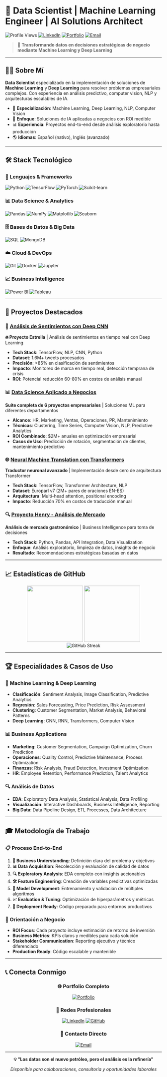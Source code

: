 # 🚀 Data Scientist | Machine Learning Engineer | AI Solutions Architect

![Profile Views](https://komarev.com/ghpvc/?username=JacquetAlexis23&color=blue)
[![LinkedIn](https://img.shields.io/badge/LinkedIn-Connect-blue)](https://www.linkedin.com/in/alexis-jacquet)
[![Portfolio](https://img.shields.io/badge/Portfolio-GitHub%20Pages-green)](https://JacquetAlexis23.github.io)
[![Email](https://img.shields.io/badge/Email-Contact-red)](mailto:ajacquet.er@gmail.com)

> 🎯 **Transformando datos en decisiones estratégicas de negocio mediante Machine Learning y Deep Learning**

---

## 👨‍💻 Sobre Mí

**Data Scientist** especializado en la implementación de soluciones de **Machine Learning** y **Deep Learning** para resolver problemas empresariales complejos. Con experiencia en análisis predictivo, computer vision, NLP y arquitecturas escalables de IA.

- 🔬 **Especialización**: Machine Learning, Deep Learning, NLP, Computer Vision
- 🏢 **Enfoque**: Soluciones de IA aplicadas a negocios con ROI medible
- 📊 **Experiencia**: Proyectos end-to-end desde análisis exploratorio hasta producción
- 🌎 **Idiomas**: Español (nativo), Inglés (avanzado)

---

## 🛠️ Stack Tecnológico

### 🐍 **Lenguajes & Frameworks**
![Python](https://img.shields.io/badge/Python-Advanced-blue?logo=python)
![TensorFlow](https://img.shields.io/badge/TensorFlow-Expert-orange?logo=tensorflow)
![PyTorch](https://img.shields.io/badge/PyTorch-Advanced-red?logo=pytorch)
![Scikit-learn](https://img.shields.io/badge/Scikit--learn-Expert-orange?logo=scikit-learn)

### 📊 **Data Science & Analytics**
![Pandas](https://img.shields.io/badge/Pandas-Expert-blue?logo=pandas)
![NumPy](https://img.shields.io/badge/NumPy-Expert-blue?logo=numpy)
![Matplotlib](https://img.shields.io/badge/Matplotlib-Advanced-blue)
![Seaborn](https://img.shields.io/badge/Seaborn-Advanced-blue)

### 🗄️ **Bases de Datos & Big Data**
![SQL](https://img.shields.io/badge/SQL-Expert-blue?logo=postgresql)
![MongoDB](https://img.shields.io/badge/MongoDB-Intermediate-green?logo=mongodb)

### ☁️ **Cloud & DevOps**
![Git](https://img.shields.io/badge/Git-Advanced-orange?logo=git)
![Docker](https://img.shields.io/badge/Docker-Intermediate-blue?logo=docker)
![Jupyter](https://img.shields.io/badge/Jupyter-Expert-orange?logo=jupyter)

### 📈 **Business Intelligence**
![Power BI](https://img.shields.io/badge/Power%20BI-Advanced-yellow?logo=powerbi)
![Tableau](https://img.shields.io/badge/Tableau-Intermediate-blue?logo=tableau)

---

## 🎯 Proyectos Destacados

### 🧠 [Análisis de Sentimientos con Deep CNN](./ANALISIS%20SENTIMIENTOS%20(TWITTER)(NLPxRNC))
**🔥 Proyecto Estrella** | Análisis de sentimientos en tiempo real con Deep Learning
- **Tech Stack**: TensorFlow, NLP, CNN, Python
- **Dataset**: 1.6M+ tweets procesados
- **Precisión**: >85% en clasificación de sentimientos
- **Impacto**: Monitoreo de marca en tiempo real, detección temprana de crisis
- **ROI**: Potencial reducción 60-80% en costos de análisis manual

### 📊 [Data Science Aplicado a Negocios](./DS_APLICADO_NEGOCIOS)
**Suite completa de 6 proyectos empresariales** | Soluciones ML para diferentes departamentos
- **Alcance**: HR, Marketing, Ventas, Operaciones, PR, Mantenimiento
- **Técnicas**: Clustering, Time Series, Computer Vision, NLP, Predictive Analytics
- **ROI Combinado**: $2M+ anuales en optimización empresarial
- **Casos de Uso**: Predicción de rotación, segmentación de clientes, mantenimiento predictivo

### 🌐 [Neural Machine Translation con Transformers](./TRADUCTOR%20%20(TRANSFORMER))
**Traductor neuronal avanzado** | Implementación desde cero de arquitectura Transformer
- **Tech Stack**: TensorFlow, Transformer Architecture, NLP
- **Dataset**: Europarl v7 (2M+ pares de oraciones EN-ES)
- **Arquitectura**: Multi-head attention, positional encoding
- **Impacto**: Reducción 70% en costos de traducción manual

### 🔍 [Proyecto Henry - Análisis de Mercado](./PROYECTO_1_HENRY)
**Análisis de mercado gastronómico** | Business Intelligence para toma de decisiones
- **Tech Stack**: Python, Pandas, API Integration, Data Visualization
- **Enfoque**: Análisis exploratorio, limpieza de datos, insights de negocio
- **Resultado**: Recomendaciones estratégicas basadas en datos

---

## 📈 Estadísticas de GitHub

<div align="center">
  <img height="180em" src="https://github-readme-stats.vercel.app/api?username=JacquetAlexis23&show_icons=true&theme=dark&include_all_commits=true&count_private=true"/>
  <img height="180em" src="https://github-readme-stats.vercel.app/api/top-langs/?username=JacquetAlexis23&layout=compact&langs_count=7&theme=dark"/>
</div>

<div align="center">
  <img src="https://github-readme-streak-stats.herokuapp.com/?user=JacquetAlexis23&theme=dark" alt="GitHub Streak"/>
</div>

---

## 🏆 Especialidades & Casos de Uso

### 🧠 **Machine Learning & Deep Learning**
- **Clasificación**: Sentiment Analysis, Image Classification, Predictive Analytics
- **Regresión**: Sales Forecasting, Price Prediction, Risk Assessment
- **Clustering**: Customer Segmentation, Market Analysis, Behavioral Patterns
- **Deep Learning**: CNN, RNN, Transformers, Computer Vision

### 📊 **Business Applications**
- **Marketing**: Customer Segmentation, Campaign Optimization, Churn Prediction
- **Operaciones**: Quality Control, Predictive Maintenance, Process Optimization
- **Finanzas**: Risk Analysis, Fraud Detection, Investment Optimization
- **HR**: Employee Retention, Performance Prediction, Talent Analytics

### 🔍 **Análisis de Datos**
- **EDA**: Exploratory Data Analysis, Statistical Analysis, Data Profiling
- **Visualización**: Interactive Dashboards, Business Intelligence, Reporting
- **Big Data**: Data Pipeline Design, ETL Processes, Data Architecture

---

## 🎓 Metodología de Trabajo

### 📋 **Proceso End-to-End**
1. **🎯 Business Understanding**: Definición clara del problema y objetivos
2. **📊 Data Acquisition**: Recolección y evaluación de calidad de datos
3. **🔍 Exploratory Analysis**: EDA completo con insights accionables
4. **🛠️ Feature Engineering**: Creación de variables predictivas optimizadas
5. **🤖 Model Development**: Entrenamiento y validación de múltiples algoritmos
6. **📈 Evaluation & Tuning**: Optimización de hiperparámetros y métricas
7. **🚀 Deployment Ready**: Código preparado para entornos productivos

### 💼 **Orientación a Negocio**
- **ROI Focus**: Cada proyecto incluye estimación de retorno de inversión
- **Business Metrics**: KPIs claros y medibles para cada solución
- **Stakeholder Communication**: Reporting ejecutivo y técnico diferenciado
- **Production Ready**: Código escalable y mantenible

---

## 📞 Conecta Conmigo

<div align="center">

### 🌐 **Portfolio Completo**
[![Portfolio](https://img.shields.io/badge/Portfolio-GitHub%20Pages-success?style=for-the-badge&logo=github)](https://JacquetAlexis23.github.io)

### 💼 **Redes Profesionales**
[![LinkedIn](https://img.shields.io/badge/LinkedIn-0077B5?style=for-the-badge&logo=linkedin&logoColor=white)](https://www.linkedin.com/in/alexis-jacquet)
[![GitHub](https://img.shields.io/badge/GitHub-100000?style=for-the-badge&logo=github&logoColor=white)](https://github.com/JacquetAlexis23)

### 📧 **Contacto Directo**
[![Email](https://img.shields.io/badge/Email-D14836?style=for-the-badge&logo=gmail&logoColor=white)](mailto:ajacquet.er@gmail.com)

</div>

---

<div align="center">

**💡 "Los datos son el nuevo petróleo, pero el análisis es la refinería"**

*Disponible para colaboraciones, consultoría y oportunidades laborales*

</div>
